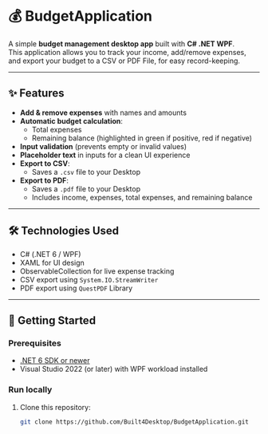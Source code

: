 # 💰 BudgetApplication

A simple **budget management desktop app** built with **C# .NET WPF**.  
This application allows you to track your income, add/remove expenses, and export your budget to a CSV or PDF File, for easy record-keeping.

---

## ✨ Features

- **Add & remove expenses** with names and amounts  
- **Automatic budget calculation**:
  - Total expenses
  - Remaining balance (highlighted in green if positive, red if negative)  
- **Input validation** (prevents empty or invalid values)  
- **Placeholder text** in inputs for a clean UI experience  
- **Export to CSV**:
  - Saves a `.csv` file to your Desktop
- **Export to PDF**:
  - Saves a `.pdf` file to your Desktop  
  - Includes income, expenses, total expenses, and remaining balance  

---

## 🛠️ Technologies Used

- C# (.NET 6 / WPF)
- XAML for UI design
- ObservableCollection for live expense tracking
- CSV export using `System.IO.StreamWriter`
- PDF export using `QuestPDF` Library

---

## 🚀 Getting Started

### Prerequisites
- [.NET 6 SDK or newer](https://dotnet.microsoft.com/download)
- Visual Studio 2022 (or later) with WPF workload installed

### Run locally
1. Clone this repository:
   ```bash
   git clone https://github.com/Built4Desktop/BudgetApplication.git
